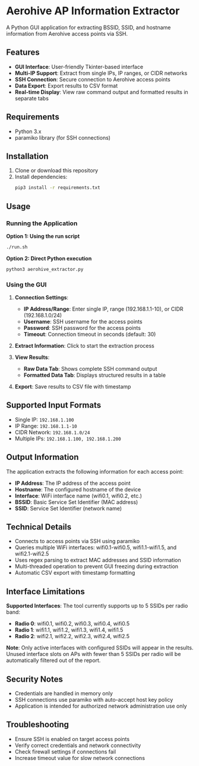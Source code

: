 # Aerohive AP Information Extractor

A Python GUI application for extracting BSSID, SSID, and hostname information from Aerohive access points via SSH.

## Features

- **GUI Interface**: User-friendly Tkinter-based interface
- **Multi-IP Support**: Extract from single IPs, IP ranges, or CIDR networks
- **SSH Connection**: Secure connection to Aerohive access points
- **Data Export**: Export results to CSV format
- **Real-time Display**: View raw command output and formatted results in separate tabs

## Requirements

- Python 3.x
- paramiko library (for SSH connections)

## Installation

1. Clone or download this repository
2. Install dependencies:
   ```bash
   pip3 install -r requirements.txt
   ```

## Usage

### Running the Application

**Option 1: Using the run script**
```bash
./run.sh
```

**Option 2: Direct Python execution**
```bash
python3 aerohive_extractor.py
```

### Using the GUI

1. **Connection Settings**:
   - **IP Address/Range**: Enter single IP, range (192.168.1.1-10), or CIDR (192.168.1.0/24)
   - **Username**: SSH username for the access points
   - **Password**: SSH password for the access points
   - **Timeout**: Connection timeout in seconds (default: 30)

2. **Extract Information**: Click to start the extraction process

3. **View Results**:
   - **Raw Data Tab**: Shows complete SSH command output
   - **Formatted Data Tab**: Displays structured results in a table

4. **Export**: Save results to CSV file with timestamp

## Supported Input Formats

- Single IP: `192.168.1.100`
- IP Range: `192.168.1.1-10`
- CIDR Network: `192.168.1.0/24`
- Multiple IPs: `192.168.1.100, 192.168.1.200`

## Output Information

The application extracts the following information for each access point:

- **IP Address**: The IP address of the access point
- **Hostname**: The configured hostname of the device
- **Interface**: WiFi interface name (wifi0.1, wifi0.2, etc.)
- **BSSID**: Basic Service Set Identifier (MAC address)
- **SSID**: Service Set Identifier (network name)

## Technical Details

- Connects to access points via SSH using paramiko
- Queries multiple WiFi interfaces: wifi0.1-wifi0.5, wifi1.1-wifi1.5, and wifi2.1-wifi2.5
- Uses regex parsing to extract MAC addresses and SSID information
- Multi-threaded operation to prevent GUI freezing during extraction
- Automatic CSV export with timestamp formatting

## Interface Limitations

**Supported Interfaces**: The tool currently supports up to 5 SSIDs per radio band:
- **Radio 0**: wifi0.1, wifi0.2, wifi0.3, wifi0.4, wifi0.5
- **Radio 1**: wifi1.1, wifi1.2, wifi1.3, wifi1.4, wifi1.5  
- **Radio 2**: wifi2.1, wifi2.2, wifi2.3, wifi2.4, wifi2.5

**Note**: Only active interfaces with configured SSIDs will appear in the results. Unused interface slots on APs with fewer than 5 SSIDs per radio will be automatically filtered out of the report.

## Security Notes

- Credentials are handled in memory only
- SSH connections use paramiko with auto-accept host key policy
- Application is intended for authorized network administration use only

## Troubleshooting

- Ensure SSH is enabled on target access points
- Verify correct credentials and network connectivity
- Check firewall settings if connections fail
- Increase timeout value for slow network connections
